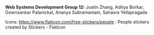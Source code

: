 **Web Systems Development Group 12:** Justin Zhang, Aditya Borkar, Gowrisankar Palanickal, Ananya Subramaniam, Sahasra Yellapragada

Icons:
https://www.flaticon.com/free-stickers/people : People stickers created by Stickers - Flaticon</a>